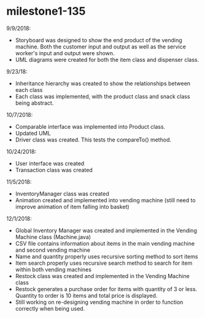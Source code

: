 # milestone1-135
9/9/2018:
- Storyboard was designed to show the end product of the vending machine. Both the customer input and output as well as the service worker's input and output were shown. 
- UML diagrams were created for both the item class and dispenser class.

9/23/18:
- Inheritance hierarchy was created to show the relationships between each class
- Each class was implemented, with the product class and snack class being abstract.

10/7/2018:
- Comparable interface was implemented into Product class.
- Updated UML
- Driver class was created. This tests the compareTo() method.

10/24/2018:
- User interface was created 
- Transaction class was created

11/5/2018:
- InventoryManager class was created
- Animation created and implemented into vending machine (still need to improve animation of item falling into basket)

12/1/2018:
- Global Inventory Manager was created and implemented in the Vending Machine class (Machine.java)
- CSV file contains information about items in the main vending machine and second vending machine
- Name and quantity properly uses recursive sorting method to sort items
- Item search properly uses recursive search method to search for item within both vending machines
- Restock class was created and implemented in the Vending Machine class
- Restock generates a purchase order for items with quantity of 3 or less. Quantity to order is 10 items
   and total price is displayed.
- Still working on re-designing vending machine in order to function correctly when being used. 
